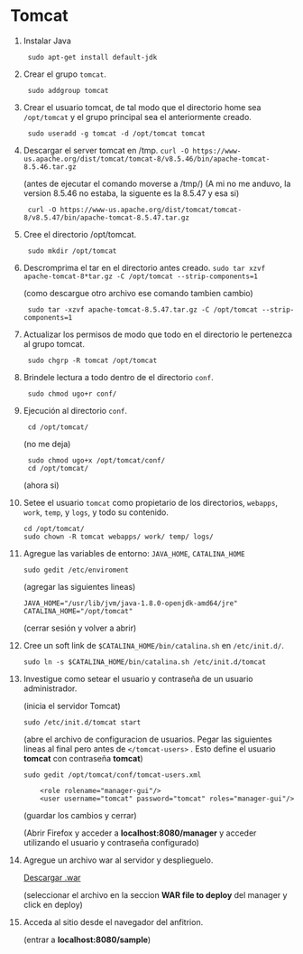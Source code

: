 # Tomcat

1. Instalar Java

		sudo apt-get install default-jdk

2. Crear el grupo `tomcat`.

		sudo addgroup tomcat

3. Crear el usuario tomcat, de tal modo que el directorio home sea `/opt/tomcat` y el grupo principal sea el anteriormente creado.

		sudo useradd -g tomcat -d /opt/tomcat tomcat

4. Descargar el server tomcat en /tmp. `curl -O https://www-us.apache.org/dist/tomcat/tomcat-8/v8.5.46/bin/apache-tomcat-8.5.46.tar.gz`

	(antes de ejecutar el comando moverse a /tmp/)
	(A mi no me anduvo, la version 8.5.46 no estaba, la siguente es la 8.5.47 y esa si)

		curl -O https://www-us.apache.org/dist/tomcat/tomcat-8/v8.5.47/bin/apache-tomcat-8.5.47.tar.gz

5. Cree el directorio /opt/tomcat.

		sudo mkdir /opt/tomcat

6. Descromprima el tar en el directorio antes creado. `sudo tar xzvf apache-tomcat-8*tar.gz -C /opt/tomcat --strip-components=1`
	
	(como descargue otro archivo ese comando tambien cambio)
	
		sudo tar -xzvf apache-tomcat-8.5.47.tar.gz -C /opt/tomcat --strip-components=1

7. Actualizar los permisos de modo que todo en el directorio le pertenezca al grupo tomcat.

		sudo chgrp -R tomcat /opt/tomcat

8. Brindele lectura a todo dentro de el directorio `conf`.

		sudo chmod ugo+r conf/

9. Ejecución al directorio `conf`.

		cd /opt/tomcat/
	
	(no me deja)
	
		sudo chmod ugo+x /opt/tomcat/conf/
		cd /opt/tomcat/
	
	(ahora si)

10. Setee el usuario `tomcat` como propietario de los directorios, `webapps`, `work`, `temp`, y `logs`, y todo su contenido.

		cd /opt/tomcat/
		sudo chown -R tomcat webapps/ work/ temp/ logs/

11. Agregue las variables de entorno: `JAVA_HOME`, `CATALINA_HOME`

		sudo gedit /etc/enviroment

	(agregar las siguientes lineas)

		JAVA_HOME="/usr/lib/jvm/java-1.8.0-openjdk-amd64/jre"
		CATALINA_HOME="/opt/tomcat"

	(cerrar sesión y volver a abrir)

12. Cree un soft link de `$CATALINA_HOME/bin/catalina.sh` en `/etc/init.d/`.

		sudo ln -s $CATALINA_HOME/bin/catalina.sh /etc/init.d/tomcat
	
13. Investigue como setear el usuario y contraseña de un usuario administrador.





	(inicia el servidor Tomcat)
		
		sudo /etc/init.d/tomcat start
	
	(abre el archivo de configuracion de usuarios. Pegar las siguientes lineas al final pero antes de `</tomcat-users>` . Esto define el usuario **tomcat** con contraseña **tomcat**)
	
		sudo gedit /opt/tomcat/conf/tomcat-users.xml
		
			<role rolename="manager-gui"/>
			<user username="tomcat" password="tomcat" roles="manager-gui"/>
		
	(guardar los cambios y cerrar)
	
	(Abrir Firefox y acceder a **localhost:8080/manager** y acceder utilizando el usuario y contraseña configurado)

14. Agregue un archivo war al servidor y desplieguelo.

	[Descargar .war]( https://tomcat.apache.org/tomcat-7.0-doc/appdev/sample/sample.war )
	
	(seleccionar el archivo en la seccion **WAR file to deploy** del manager y click en deploy)

15. Acceda al sitio desde el navegador del anfitrion.

	(entrar a **localhost:8080/sample**)


